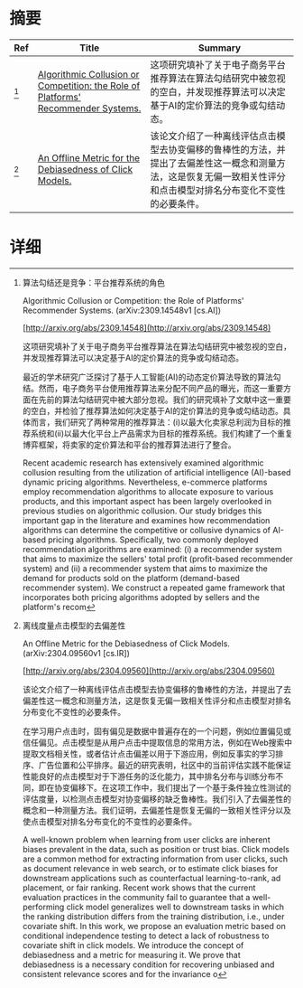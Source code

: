 # 摘要

| Ref | Title | Summary |
| --- | --- | --- |
| [^1] | [Algorithmic Collusion or Competition: the Role of Platforms' Recommender Systems.](http://arxiv.org/abs/2309.14548) | 这项研究填补了关于电子商务平台推荐算法在算法勾结研究中被忽视的空白，并发现推荐算法可以决定基于AI的定价算法的竞争或勾结动态。 |
| [^2] | [An Offline Metric for the Debiasedness of Click Models.](http://arxiv.org/abs/2304.09560) | 该论文介绍了一种离线评估点击模型去协变偏移的鲁棒性的方法，并提出了去偏差性这一概念和测量方法，这是恢复无偏一致相关性评分和点击模型对排名分布变化不变性的必要条件。 |

# 详细

[^1]: 算法勾结还是竞争：平台推荐系统的角色

    Algorithmic Collusion or Competition: the Role of Platforms' Recommender Systems. (arXiv:2309.14548v1 [cs.AI])

    [http://arxiv.org/abs/2309.14548](http://arxiv.org/abs/2309.14548)

    这项研究填补了关于电子商务平台推荐算法在算法勾结研究中被忽视的空白，并发现推荐算法可以决定基于AI的定价算法的竞争或勾结动态。

    

    最近的学术研究广泛探讨了基于人工智能(AI)的动态定价算法导致的算法勾结。然而，电子商务平台使用推荐算法来分配不同产品的曝光，而这一重要方面在先前的算法勾结研究中被大部分忽视。我们的研究填补了文献中这一重要的空白，并检验了推荐算法如何决定基于AI的定价算法的竞争或勾结动态。具体而言，我们研究了两种常用的推荐算法：(i)以最大化卖家总利润为目标的推荐系统和(ii)以最大化平台上产品需求为目标的推荐系统。我们构建了一个重复博弈框架，将卖家的定价算法和平台的推荐算法进行了整合。

    Recent academic research has extensively examined algorithmic collusion resulting from the utilization of artificial intelligence (AI)-based dynamic pricing algorithms. Nevertheless, e-commerce platforms employ recommendation algorithms to allocate exposure to various products, and this important aspect has been largely overlooked in previous studies on algorithmic collusion. Our study bridges this important gap in the literature and examines how recommendation algorithms can determine the competitive or collusive dynamics of AI-based pricing algorithms. Specifically, two commonly deployed recommendation algorithms are examined: (i) a recommender system that aims to maximize the sellers' total profit (profit-based recommender system) and (ii) a recommender system that aims to maximize the demand for products sold on the platform (demand-based recommender system). We construct a repeated game framework that incorporates both pricing algorithms adopted by sellers and the platform's recom
    
[^2]: 离线度量点击模型的去偏差性

    An Offline Metric for the Debiasedness of Click Models. (arXiv:2304.09560v1 [cs.IR])

    [http://arxiv.org/abs/2304.09560](http://arxiv.org/abs/2304.09560)

    该论文介绍了一种离线评估点击模型去协变偏移的鲁棒性的方法，并提出了去偏差性这一概念和测量方法，这是恢复无偏一致相关性评分和点击模型对排名分布变化不变性的必要条件。

    

    在学习用户点击时，固有偏见是数据中普遍存在的一个问题，例如位置偏见或信任偏见。点击模型是从用户点击中提取信息的常用方法，例如在Web搜索中提取文档相关性，或者估计点击偏差以用于下游应用，例如反事实的学习排序、广告位置和公平排序。最近的研究表明，社区中的当前评估实践不能保证性能良好的点击模型对于下游任务的泛化能力，其中排名分布与训练分布不同，即在协变偏移下。在这项工作中，我们提出了一个基于条件独立性测试的评估度量，以检测点击模型对协变偏移的缺乏鲁棒性。我们引入了去偏差性的概念和一种测量方法。我们证明，去偏差性是恢复无偏的一致相关性评分以及使点击模型对排名分布变化的不变性的必要条件。

    A well-known problem when learning from user clicks are inherent biases prevalent in the data, such as position or trust bias. Click models are a common method for extracting information from user clicks, such as document relevance in web search, or to estimate click biases for downstream applications such as counterfactual learning-to-rank, ad placement, or fair ranking. Recent work shows that the current evaluation practices in the community fail to guarantee that a well-performing click model generalizes well to downstream tasks in which the ranking distribution differs from the training distribution, i.e., under covariate shift. In this work, we propose an evaluation metric based on conditional independence testing to detect a lack of robustness to covariate shift in click models. We introduce the concept of debiasedness and a metric for measuring it. We prove that debiasedness is a necessary condition for recovering unbiased and consistent relevance scores and for the invariance o
    

